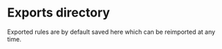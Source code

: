 
# Exports directory

Exported rules are by default saved here which can be reimported at any time.

